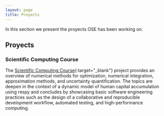 ```yaml
---
layout: page
title: Proyects
---
```


In this section we present the proyects OSE has been working on.

## Proyects

### Scientific Computing Course

The [Scientific Computing Course](https://ose-scientific-computing.readthedocs.io/en/latest/index.html){:target="_blank"} project provides an overview of numerical methods for optimization, numerical integration, approximation methods, and uncertainty quantification. The topics are deepen in the context of a dynamic model of human capital accumulation using respy and concludes by showcasing basic software engineering practices such as the design of a collaborative and reproducible development workflow, automated testing, and high-performance computing.

